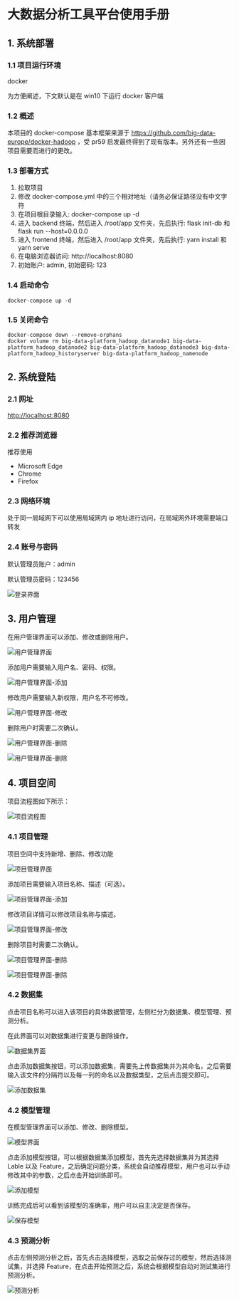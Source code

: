 # 大数据分析工具平台使用手册

## 1. 系统部署
### 1.1 项目运行环境
docker

为方便阐述，下文默认是在 win10 下运行 docker 客户端

### 1.2 概述
本项目的 docker-compose 基本框架来源于 https://github.com/big-data-europe/docker-hadoop ，受 pr59 启发最终得到了现有版本。另外还有一些因项目需要而进行的更改。

### 1.3 部署方式
1. 拉取项目
2. 修改 docker-compose.yml 中的三个相对地址（请务必保证路径没有中文字符
3. 在项目根目录输入: docker-compose up -d
4. 进入 backend 终端，然后进入 /root/app 文件夹，先后执行: flask init-db 和 flask run --host=0.0.0.0
5. 进入 frontend 终端，然后进入 /root/app 文件夹，先后执行: yarn install 和 yarn serve
6. 在电脑浏览器访问: http://localhost:8080
7. 初始账户: admin, 初始密码: 123

### 1.4 启动命令
```
docker-compose up -d
```

### 1.5 关闭命令
```
docker-compose down --remove-orphans
docker volume rm big-data-platform_hadoop_datanode1 big-data-platform_hadoop_datanode2 big-data-platform_hadoop_datanode3 big-data-platform_hadoop_historyserver big-data-platform_hadoop_namenode
```


## 2. 系统登陆
### 2.1 网址
[http://localhost:8080](http://localhost:8080)

### 2.2 推荐浏览器
推荐使用
- Microsoft Edge
- Chrome
- Firefox

### 2.3 网络环境
处于同一局域网下可以使用局域网内 ip 地址进行访问，在局域网外环境需要端口转发

### 2.4 账号与密码
默认管理员账户：admin

默认管理员密码：123456

![登录界面](http://futureyu.cn:8000/pics/1.png)

## 3. 用户管理
在用户管理界面可以添加、修改或删除用户。

![用户管理界面](http://futureyu.cn:8000/pics/2.png)

添加用户需要输入用户名、密码、权限。

![用户管理界面-添加](http://futureyu.cn:8000/pics/3.png)

修改用户需要输入新权限，用户名不可修改。

![用户管理界面-修改](http://futureyu.cn:8000/pics/4.png)


删除用户时需要二次确认。

![用户管理界面-删除](http://futureyu.cn:8000/pics/5.png)

![用户管理界面-删除](http://futureyu.cn:8000/pics/6.png)

## 4. 项目空间
项目流程图如下所示：

![项目流程图](http://futureyu.cn:8000/pics/0.png)

### 4.1 项目管理
项目空间中支持新增、删除、修改功能

![项目管理界面](http://futureyu.cn:8000/pics/7.png)

添加项目需要输入项目名称、描述（可选）。

![项目管理界面-添加](http://futureyu.cn:8000/pics/8.png)

修改项目详情可以修改项目名称与描述。

![项目管理界面-修改](http://futureyu.cn:8000/pics/9.png)

删除项目时需要二次确认。

![项目管理界面-删除](http://futureyu.cn:8000/pics/10.png)

![项目管理界面-删除](http://futureyu.cn:8000/pics/11.png)

### 4.2 数据集
点击项目名称可以进入该项目的具体数据管理，左侧栏分为数据集、模型管理、预测分析。

在此界面可以对数据集进行变更与删除操作。

![数据集界面](http://futureyu.cn:8000/pics/12.png)

点击添加数据集按钮，可以添加数据集，需要先上传数据集并为其命名，之后需要输入该文件的分隔符以及每一列的命名以及数据类型，之后点击提交即可。

![添加数据集](http://futureyu.cn:8000/pics/13.png)

### 4.2 模型管理
在模型管理界面可以添加、修改、删除模型。

![模型界面](http://futureyu.cn:8000/pics/14.png)

点击添加模型按钮，可以根据数据集添加模型，首先先选择数据集并为其选择 Lable 以及 Feature，之后确定问题分类，系统会自动推荐模型，用户也可以手动修改其中的参数，之后点击开始训练即可。

![添加模型](http://futureyu.cn:8000/pics/15.jpeg)

训练完成后可以看到该模型的准确率，用户可以自主决定是否保存。

![保存模型](http://futureyu.cn:8000/pics/16.png)

### 4.3 预测分析
点击左侧预测分析之后，首先点击选择模型，选取之前保存过的模型，然后选择测试集，并选择 Feature，在点击开始预测之后，系统会根据模型自动对测试集进行预测分析。

![预测分析](http://futureyu.cn:8000/pics/17.jpg)

